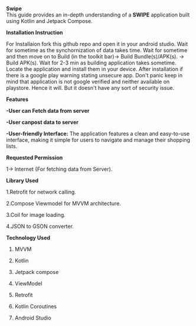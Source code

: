 **Swipe**  
 
This guide provides an in-depth understanding of a **SWIPE** application built using Kotlin and Jetpack Compose. 

 **Installation Instruction**

For Installaion fork this github repo and open it in your android studio. Wait for sometime as the synchornization of data takes time. Wait for sometime and then move on to Build (in the toolkit bar)-> Build Bundle(s)/APK(s). -> Build APK(s). Wait for 2-3 min as building application takes sometime. Locate the application and install them in your device. After installation if there is a google play warning stating unsecure app. Don't panic keep in mind that application is not google verified and neither available on playstore. Hence it will. But it doesn't have any sort of security issue.  

**Features**

**-User can Fetch data from server**

**-User canpost data to server**

**-User-friendly Interface:** The application features a clean and easy-to-use interface, making it simple for users to navigate and manage their shopping lists.

**Requested Permission**  

1-> Internet {For fetching data from Server).  

**Library Used**  

1.Retrofit for network calling. 

2.Compose Viewmodel for MVVM architecture.  

3.Coil for image loading.  

4.JSON to GSON converter.  

**Technology Used**  

1. MVVM
   
2. Kotlin
   
3. Jetpack compose
  
4. ViewModel
  
5. Retrofit
    
6. Kotlin Coroutines

7. Android Studio




